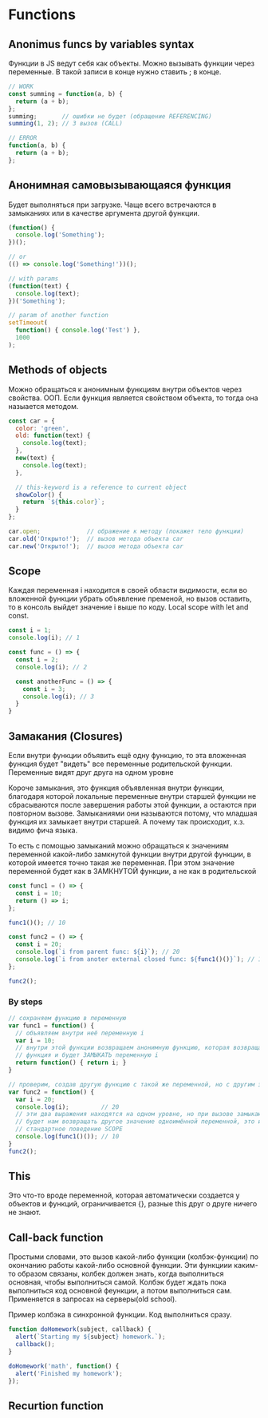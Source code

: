 # Functions

## Anonimus funcs by variables syntax

Функции в JS ведут себя как объекты. Можно вызывать функции через переменные. В такой записи в конце нужно ставить ; в конце.

```js
// WORK
const summing = function(a, b) {
  return (a + b);
};
summing;       // ошибки не будет (обращение REFERENCING)
summing(1, 2); // 3 вызов (CALL)

// ERROR
function(a, b) {
  return (a + b);
};
```

## Анонимная самовызывающаяся функция

Будет выполняться при загрузке. Чаще всего встречаются в замыканиях или в качестве аргумента другой функции.

```js
(function() {
  console.log('Something');
})();

// or
(() => console.log('Something!'))();

// with params
(function(text) {
  console.log(text);
})('Something');

// param of another function
setTimeout(
  function() { console.log('Test') },
  1000
);
```

## Methods of objects

Можно обращаться к анонимным функциям внутри объектов через свойства. ООП. Если функция является свойством объекта, то тогда она назыается методом.

```js
const car = {
  color: 'green',
  old: function(text) {
    console.log(text);
  },
  new(text) {
    console.log(text);
  },

  // this-keyword is a reference to current object
  showColor() {
    return `${this.color}`;
  }
};

car.open;             // ображение к методу (покажет тело функции)
car.old('Открыто!');  // вызов метода объекта car
car.new('Открыто!');  // вызов метода объекта car
```

## Scope

Каждая переменная i находится в своей области видимости, если во вложенной функции убрать объявление пременой, но вызов оставить, то в консоль выйдет значение i выше по коду. Local scope with let and const.

```js
const i = 1;
console.log(i); // 1

const func = () => {
  const i = 2;
  console.log(i); // 2

  const anotherFunc = () => {
    const i = 3;
    console.log(i); // 3
  }
}
```

## Замакания (Closures)

Если внутри функции объявить ещё одну функцию, то эта вложенная функция будет "видеть" все переменные родительской функции. Переменные видят друг друга на одном уровне

Короче замыкания, это функция объявленная внутри функции, благодаря которой локальные переменные внутри старшей функции не сбрасываются после завершения работы этой функции, а остаются при повторном вызове. Замыканиями они называются потому, что младшая функция их замыкает внутри старшей. А почему так происходит, х.з. видимо фича языка.

То есть с помощью замыканий можно обращаться к значениям переменной какой-либо замкнутой функции внутри другой функции, в которой имеется точно такая же переменная. При этом значение переменной будет как в ЗАМКНУТОЙ функции, а не как в родительской

```js
const func1 = () => {
  const i = 10;
  return () => i;
};

func1()(); // 10

const func2 = () => {
  const i = 20;
  console.log(`i from parent func: ${i}`); // 20
  console.log(`i from anoter external closed func: ${func1()()}`); // 10
};

func2();
```

### By steps

```js
// сохраняем функцию в переменную
var func1 = function() {
  // объявляем внутри неё переменную i
  var i = 10;
  // внутри этой функции возвращаем анонимную функцию, которая возвращает значение переменной i, эта
  // функция и будет ЗАМЫКАТЬ переменную i
  return function() { return i; }
}

// проверим, создав другую функцию с такой же переменной, но с другим значением
var func2 = function() {
  var i = 20;
  console.log(i);         // 20
  // эти два выражения находятся на одном уровне, но при вызове замыкающей функции перевой функции, она
  // будет нам возвращать другое значение одноимённой переменной, это и есть ЗАМЫКАНИЕ, которое нарушает
  // стандартное поведение SCOPE
  console.log(func1()()); // 10
}
func2();
```

## This

Это что-то вроде переменной, которая автоматически создается у объектов и функций, ограничивается {}, разные this друг о друге ничего не знают.

## Call-back function

Простыми словами, это вызов какой-либо функции (колбэк-функции) по окончанию работы какой-либо основной функции. Эти функциии каким-то образом связаны, колбек должен знать, когда выполниться основная, чтобы выполниться самой. Колбэк будет ждать пока выполниться код основной феункции, а потом выполниться сам.
Применяется в запросах на серверы(old school).

Пример колбэка в синхронной функции. Код выполниться сразу.

```js
function doHomework(subject, callback) {
  alert(`Starting my ${subject} homework.`);
  callback();
}

doHomework('math', function() {
  alert('Finished my homework');
});
```

## Recurtion function
